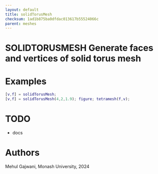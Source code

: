 ```yaml
---
layout: default
title: solidTorusMesh
checksum: 1ad1b875ba0dfdac013617b55524066c
parent: meshes
---
```





# SOLIDTORUSMESH Generate faces and vertices of solid torus mesh
 
# Examples
```matlab
[v,f] = solidTorusMesh;
[v,f] = solidTorusMesh(4,2,1.9); figure; tetramesh(f,v);
```
 
# TODO
-  docs 
 
# Authors

Mehul Gajwani, Monash University, 2024


